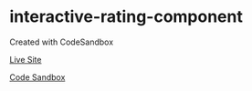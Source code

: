 # interactive-rating-component
Created with CodeSandbox

[Live Site](https://csb-hfz89k.vercel.app/)

[Code Sandbox](https://codesandbox.io/s/github/AdamMescher/interactive-rating-component)

